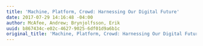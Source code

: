 ```yaml
---
title: 'Machine, Platform, Crowd: Harnessing Our Digital Future'
date: 2017-07-29 14:16:48 -04:00
author: McAfee, Andrew; Brynjolfsson, Erik
uuid: b867434c-e02c-4627-9025-6df01d9a6b1c
original_title: 'Machine, Platform, Crowd: Harnessing Our Digital Future'
---
```


